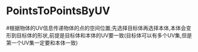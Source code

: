 # PointsToPointsByUV
#根据物体的UV信息传递物体的点的空间位置;先选择目标体再选择本体,本体会变形到目标体的形状,前提是目标体和本体的UV要一致(目标体可以有多个UV集,但是第一个UV集一定要和本体一致)
